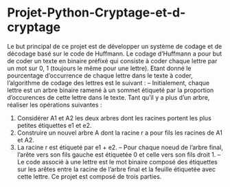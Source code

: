 # Projet-Python-Cryptage-et-d-cryptage
Le but principal de ce projet est de développer un système de codage et de décodage basé sur le
code de Huffmann.
Le codage d’Huffmann a pour but de coder un texte en binaire préfixé qui consiste à coder chaque
lettre par un mot sur 0, 1 (toujours le même pour une lettre). Etant donné le pourcentage d’occurrence
de chaque lettre dans le texte à coder, l’algorithme de codage des lettres est le suivant :
– Initialement, chaque lettre est un arbre binaire ramené à un sommet étiqueté par la proportion
d’occurences de cette lettre dans le texte. Tant qu’il y a plus d’un arbre, réaliser les opérations
suivantes :
1. Considérer A1 et A2 les deux arbres dont les racines portent les plus petites étiquettes e1
et e2.
2. Construire un nouvel arbre A dont la racine r a pour fils les racines de A1 et A2.
3. La racine r est étiqueté par e1 + e2.
– Pour chaque noeud de l’arbre final, l’arête vers son fils gauche est étiquetée 0 et celle vers son
fils droit 1.
– Le code associé à une lettre est le mot binaire composé des étiquettes sur les arêtes entre la
racine de l’arbre final et la feuille étiquetée avec cette lettre.
Ce projet est composé de trois parties.
